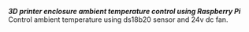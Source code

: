 ***3D printer enclosure ambient temperature control using Raspberry Pi*** </br>
Control ambient temperature using ds18b20 sensor and 24v dc fan.
